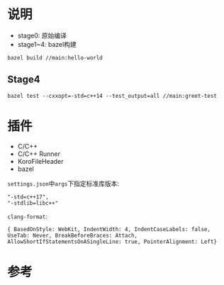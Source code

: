 <!--
 * @Description: Copyright 2020 Tencent Inc.  All rights reserved.
-->

# 说明

- stage0: 原始编译
- stage1~4: bazel构建

```shell
bazel build //main:hello-world
```

## Stage4

```shell
bazel test --cxxopt=-std=c++14 --test_output=all //main:greet-test
```

# 插件

- C/C++
- C/C++ Runner
- KoroFileHeader
- bazel

`settings.json`中`args`下指定标准库版本:
```
"-std=c++17",
"-stdlib=libc++"
```

`clang-format`:
```
{ BasedOnStyle: WebKit, IndentWidth: 4, IndentCaseLabels: false, UseTab: Never, BreakBeforeBraces: Attach, AllowShortIfStatementsOnASingleLine: true, PointerAlignment: Left}
```

# 参考

[MacOs+vscode配置c++编译环境]: https://zhuanlan.zhihu.com/p/640266153
[cland导致跳转功能失败]: 这坑爹玩意儿--https://blog.csdn.net/smicd/article/details/130768871
[SFTP]: 同步代码到服务器，查看插件说明，配置ssh密钥免密登录
[bazel]: https://bazel.build/tutorials/cpp-use-cases?hl=zh-cn
[bazel C++ 构建教程]: https://bazel.build/start/cpp?hl=zh-cn 
[bazel C++ examples]: https://github.com/bazelbuild/examples
[bazel C++ 规则]: https://bazel.build/reference/be/c-cpp?hl=zh-cn#cc_library
[bazel 外部依赖项]: https://bazel.build/external/advanced?hl=zh-cn
[bazel API]: https://bazel.build/rules/lib/overview?hl=zh-cn
[bazel BUILD examples]: https://blog.csdn.net/A_L_A_N/article/details/88018718
[GoogleTest C++单测]: https://github.com/google/googletest
[GoogleTest Tutorial]: https://google.github.io/googletest/
[vscode格式化C++配置]: https://km.woa.com/articles/show/399467?kmref=search&from_page=1&no=2
